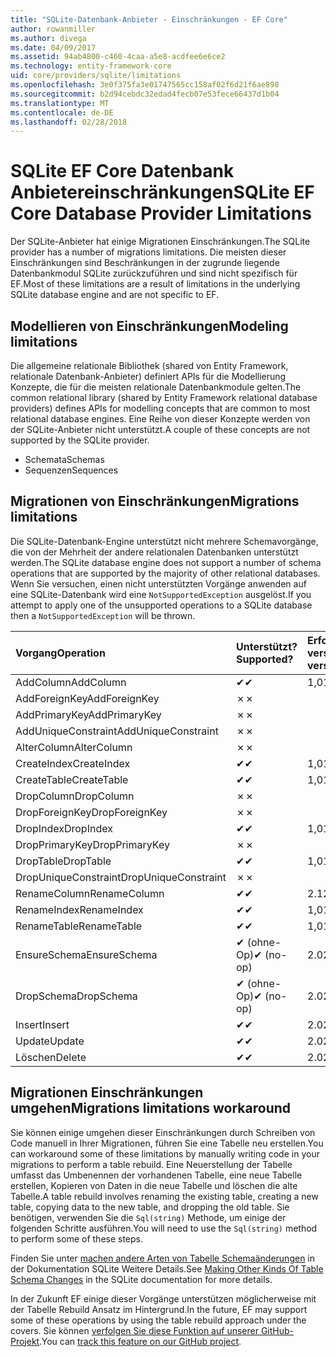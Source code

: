 ```yaml
---
title: "SQLite-Datenbank-Anbieter - Einschränkungen - EF Core"
author: rowanmiller
ms.author: divega
ms.date: 04/09/2017
ms.assetid: 94ab4800-c460-4caa-a5e8-acdfee6e6ce2
ms.technology: entity-framework-core
uid: core/providers/sqlite/limitations
ms.openlocfilehash: 3e0f375fa3e01747565cc158af02f6d21f6ae898
ms.sourcegitcommit: b2d94cebdc32edad4fecb07e53fece66437d1b04
ms.translationtype: MT
ms.contentlocale: de-DE
ms.lasthandoff: 02/28/2018
---
```

# <a name="sqlite-ef-core-database-provider-limitations"></a><span data-ttu-id="893a3-102">SQLite EF Core Datenbank Anbietereinschränkungen</span><span class="sxs-lookup"><span data-stu-id="893a3-102">SQLite EF Core Database Provider Limitations</span></span>

<span data-ttu-id="893a3-103">Der SQLite-Anbieter hat einige Migrationen Einschränkungen.</span><span class="sxs-lookup"><span data-stu-id="893a3-103">The SQLite provider has a number of migrations limitations.</span></span> <span data-ttu-id="893a3-104">Die meisten dieser Einschränkungen sind Beschränkungen in der zugrunde liegende Datenbankmodul SQLite zurückzuführen und sind nicht spezifisch für EF.</span><span class="sxs-lookup"><span data-stu-id="893a3-104">Most of these limitations are a result of limitations in the underlying SQLite database engine and are not specific to EF.</span></span>

## <a name="modeling-limitations"></a><span data-ttu-id="893a3-105">Modellieren von Einschränkungen</span><span class="sxs-lookup"><span data-stu-id="893a3-105">Modeling limitations</span></span>

<span data-ttu-id="893a3-106">Die allgemeine relationale Bibliothek (shared von Entity Framework, relationale Datenbank-Anbieter) definiert APIs für die Modellierung Konzepte, die für die meisten relationale Datenbankmodule gelten.</span><span class="sxs-lookup"><span data-stu-id="893a3-106">The common relational library (shared by Entity Framework relational database providers) defines APIs for modelling concepts that are common to most relational database engines.</span></span> <span data-ttu-id="893a3-107">Eine Reihe von dieser Konzepte werden von der SQLite-Anbieter nicht unterstützt.</span><span class="sxs-lookup"><span data-stu-id="893a3-107">A couple of these concepts are not supported by the SQLite provider.</span></span>

* <span data-ttu-id="893a3-108">Schemata</span><span class="sxs-lookup"><span data-stu-id="893a3-108">Schemas</span></span>
* <span data-ttu-id="893a3-109">Sequenzen</span><span class="sxs-lookup"><span data-stu-id="893a3-109">Sequences</span></span>

## <a name="migrations-limitations"></a><span data-ttu-id="893a3-110">Migrationen von Einschränkungen</span><span class="sxs-lookup"><span data-stu-id="893a3-110">Migrations limitations</span></span>

<span data-ttu-id="893a3-111">Die SQLite-Datenbank-Engine unterstützt nicht mehrere Schemavorgänge, die von der Mehrheit der andere relationalen Datenbanken unterstützt werden.</span><span class="sxs-lookup"><span data-stu-id="893a3-111">The SQLite database engine does not support a number of schema operations that are supported by the majority of other relational databases.</span></span> <span data-ttu-id="893a3-112">Wenn Sie versuchen, einen nicht unterstützten Vorgänge anwenden auf eine SQLite-Datenbank wird eine `NotSupportedException` ausgelöst.</span><span class="sxs-lookup"><span data-stu-id="893a3-112">If you attempt to apply one of the unsupported operations to a SQLite database then a `NotSupportedException` will be thrown.</span></span>

| <span data-ttu-id="893a3-113">Vorgang</span><span class="sxs-lookup"><span data-stu-id="893a3-113">Operation</span></span>            | <span data-ttu-id="893a3-114">Unterstützt?</span><span class="sxs-lookup"><span data-stu-id="893a3-114">Supported?</span></span> | <span data-ttu-id="893a3-115">Erfordert version</span><span class="sxs-lookup"><span data-stu-id="893a3-115">Requires version</span></span> |
|:---------------------|:-----------|:-----------------|
| <span data-ttu-id="893a3-116">AddColumn</span><span class="sxs-lookup"><span data-stu-id="893a3-116">AddColumn</span></span>            | <span data-ttu-id="893a3-117">✔</span><span class="sxs-lookup"><span data-stu-id="893a3-117">✔</span></span>          | <span data-ttu-id="893a3-118">1,0</span><span class="sxs-lookup"><span data-stu-id="893a3-118">1.0</span></span>              |
| <span data-ttu-id="893a3-119">AddForeignKey</span><span class="sxs-lookup"><span data-stu-id="893a3-119">AddForeignKey</span></span>        | <span data-ttu-id="893a3-120">✗</span><span class="sxs-lookup"><span data-stu-id="893a3-120">✗</span></span>          |                  |
| <span data-ttu-id="893a3-121">AddPrimaryKey</span><span class="sxs-lookup"><span data-stu-id="893a3-121">AddPrimaryKey</span></span>        | <span data-ttu-id="893a3-122">✗</span><span class="sxs-lookup"><span data-stu-id="893a3-122">✗</span></span>          |                  |
| <span data-ttu-id="893a3-123">AddUniqueConstraint</span><span class="sxs-lookup"><span data-stu-id="893a3-123">AddUniqueConstraint</span></span>  | <span data-ttu-id="893a3-124">✗</span><span class="sxs-lookup"><span data-stu-id="893a3-124">✗</span></span>          |                  |
| <span data-ttu-id="893a3-125">AlterColumn</span><span class="sxs-lookup"><span data-stu-id="893a3-125">AlterColumn</span></span>          | <span data-ttu-id="893a3-126">✗</span><span class="sxs-lookup"><span data-stu-id="893a3-126">✗</span></span>          |                  |
| <span data-ttu-id="893a3-127">CreateIndex</span><span class="sxs-lookup"><span data-stu-id="893a3-127">CreateIndex</span></span>          | <span data-ttu-id="893a3-128">✔</span><span class="sxs-lookup"><span data-stu-id="893a3-128">✔</span></span>          | <span data-ttu-id="893a3-129">1,0</span><span class="sxs-lookup"><span data-stu-id="893a3-129">1.0</span></span>              |
| <span data-ttu-id="893a3-130">CreateTable</span><span class="sxs-lookup"><span data-stu-id="893a3-130">CreateTable</span></span>          | <span data-ttu-id="893a3-131">✔</span><span class="sxs-lookup"><span data-stu-id="893a3-131">✔</span></span>          | <span data-ttu-id="893a3-132">1,0</span><span class="sxs-lookup"><span data-stu-id="893a3-132">1.0</span></span>              |
| <span data-ttu-id="893a3-133">DropColumn</span><span class="sxs-lookup"><span data-stu-id="893a3-133">DropColumn</span></span>           | <span data-ttu-id="893a3-134">✗</span><span class="sxs-lookup"><span data-stu-id="893a3-134">✗</span></span>          |                  |
| <span data-ttu-id="893a3-135">DropForeignKey</span><span class="sxs-lookup"><span data-stu-id="893a3-135">DropForeignKey</span></span>       | <span data-ttu-id="893a3-136">✗</span><span class="sxs-lookup"><span data-stu-id="893a3-136">✗</span></span>          |                  |
| <span data-ttu-id="893a3-137">DropIndex</span><span class="sxs-lookup"><span data-stu-id="893a3-137">DropIndex</span></span>            | <span data-ttu-id="893a3-138">✔</span><span class="sxs-lookup"><span data-stu-id="893a3-138">✔</span></span>          | <span data-ttu-id="893a3-139">1,0</span><span class="sxs-lookup"><span data-stu-id="893a3-139">1.0</span></span>              |
| <span data-ttu-id="893a3-140">DropPrimaryKey</span><span class="sxs-lookup"><span data-stu-id="893a3-140">DropPrimaryKey</span></span>       | <span data-ttu-id="893a3-141">✗</span><span class="sxs-lookup"><span data-stu-id="893a3-141">✗</span></span>          |                  |
| <span data-ttu-id="893a3-142">DropTable</span><span class="sxs-lookup"><span data-stu-id="893a3-142">DropTable</span></span>            | <span data-ttu-id="893a3-143">✔</span><span class="sxs-lookup"><span data-stu-id="893a3-143">✔</span></span>          | <span data-ttu-id="893a3-144">1,0</span><span class="sxs-lookup"><span data-stu-id="893a3-144">1.0</span></span>              |
| <span data-ttu-id="893a3-145">DropUniqueConstraint</span><span class="sxs-lookup"><span data-stu-id="893a3-145">DropUniqueConstraint</span></span> | <span data-ttu-id="893a3-146">✗</span><span class="sxs-lookup"><span data-stu-id="893a3-146">✗</span></span>          |                  |
| <span data-ttu-id="893a3-147">RenameColumn</span><span class="sxs-lookup"><span data-stu-id="893a3-147">RenameColumn</span></span>         | <span data-ttu-id="893a3-148">✔</span><span class="sxs-lookup"><span data-stu-id="893a3-148">✔</span></span>          | <span data-ttu-id="893a3-149">2.1</span><span class="sxs-lookup"><span data-stu-id="893a3-149">2.1</span></span>              |
| <span data-ttu-id="893a3-150">RenameIndex</span><span class="sxs-lookup"><span data-stu-id="893a3-150">RenameIndex</span></span>          | <span data-ttu-id="893a3-151">✔</span><span class="sxs-lookup"><span data-stu-id="893a3-151">✔</span></span>          | <span data-ttu-id="893a3-152">1,0</span><span class="sxs-lookup"><span data-stu-id="893a3-152">1.0</span></span>              |
| <span data-ttu-id="893a3-153">RenameTable</span><span class="sxs-lookup"><span data-stu-id="893a3-153">RenameTable</span></span>          | <span data-ttu-id="893a3-154">✔</span><span class="sxs-lookup"><span data-stu-id="893a3-154">✔</span></span>          | <span data-ttu-id="893a3-155">1,0</span><span class="sxs-lookup"><span data-stu-id="893a3-155">1.0</span></span>              |
| <span data-ttu-id="893a3-156">EnsureSchema</span><span class="sxs-lookup"><span data-stu-id="893a3-156">EnsureSchema</span></span>         | <span data-ttu-id="893a3-157">✔ (ohne-Op)</span><span class="sxs-lookup"><span data-stu-id="893a3-157">✔ (no-op)</span></span>  | <span data-ttu-id="893a3-158">2.0</span><span class="sxs-lookup"><span data-stu-id="893a3-158">2.0</span></span>              |
| <span data-ttu-id="893a3-159">DropSchema</span><span class="sxs-lookup"><span data-stu-id="893a3-159">DropSchema</span></span>           | <span data-ttu-id="893a3-160">✔ (ohne-Op)</span><span class="sxs-lookup"><span data-stu-id="893a3-160">✔ (no-op)</span></span>  | <span data-ttu-id="893a3-161">2.0</span><span class="sxs-lookup"><span data-stu-id="893a3-161">2.0</span></span>              |
| <span data-ttu-id="893a3-162">Insert</span><span class="sxs-lookup"><span data-stu-id="893a3-162">Insert</span></span>               | <span data-ttu-id="893a3-163">✔</span><span class="sxs-lookup"><span data-stu-id="893a3-163">✔</span></span>          | <span data-ttu-id="893a3-164">2.0</span><span class="sxs-lookup"><span data-stu-id="893a3-164">2.0</span></span>              |
| <span data-ttu-id="893a3-165">Update</span><span class="sxs-lookup"><span data-stu-id="893a3-165">Update</span></span>               | <span data-ttu-id="893a3-166">✔</span><span class="sxs-lookup"><span data-stu-id="893a3-166">✔</span></span>          | <span data-ttu-id="893a3-167">2.0</span><span class="sxs-lookup"><span data-stu-id="893a3-167">2.0</span></span>              |
| <span data-ttu-id="893a3-168">Löschen</span><span class="sxs-lookup"><span data-stu-id="893a3-168">Delete</span></span>               | <span data-ttu-id="893a3-169">✔</span><span class="sxs-lookup"><span data-stu-id="893a3-169">✔</span></span>          | <span data-ttu-id="893a3-170">2.0</span><span class="sxs-lookup"><span data-stu-id="893a3-170">2.0</span></span>              |

## <a name="migrations-limitations-workaround"></a><span data-ttu-id="893a3-171">Migrationen Einschränkungen umgehen</span><span class="sxs-lookup"><span data-stu-id="893a3-171">Migrations limitations workaround</span></span>

<span data-ttu-id="893a3-172">Sie können einige umgehen dieser Einschränkungen durch Schreiben von Code manuell in Ihrer Migrationen, führen Sie eine Tabelle neu erstellen.</span><span class="sxs-lookup"><span data-stu-id="893a3-172">You can workaround some of these limitations by manually writing code in your migrations to perform a table rebuild.</span></span> <span data-ttu-id="893a3-173">Eine Neuerstellung der Tabelle umfasst das Umbenennen der vorhandenen Tabelle, eine neue Tabelle erstellen, Kopieren von Daten in die neue Tabelle und löschen die alte Tabelle.</span><span class="sxs-lookup"><span data-stu-id="893a3-173">A table rebuild involves renaming the existing table, creating a new table, copying data to the new table, and dropping the old table.</span></span> <span data-ttu-id="893a3-174">Sie benötigen, verwenden Sie die `Sql(string)` Methode, um einige der folgenden Schritte ausführen.</span><span class="sxs-lookup"><span data-stu-id="893a3-174">You will need to use the `Sql(string)` method to perform some of these steps.</span></span>

<span data-ttu-id="893a3-175">Finden Sie unter [machen andere Arten von Tabelle Schemaänderungen](http://sqlite.org/lang_altertable.html#otheralter) in der Dokumentation SQLite Weitere Details.</span><span class="sxs-lookup"><span data-stu-id="893a3-175">See [Making Other Kinds Of Table Schema Changes](http://sqlite.org/lang_altertable.html#otheralter) in the SQLite documentation for more details.</span></span>

<span data-ttu-id="893a3-176">In der Zukunft EF einige dieser Vorgänge unterstützen möglicherweise mit der Tabelle Rebuild Ansatz im Hintergrund.</span><span class="sxs-lookup"><span data-stu-id="893a3-176">In the future, EF may support some of these operations by using the table rebuild approach under the covers.</span></span> <span data-ttu-id="893a3-177">Sie können [verfolgen Sie diese Funktion auf unserer GitHub-Projekt](https://github.com/aspnet/EntityFrameworkCore/issues/329).</span><span class="sxs-lookup"><span data-stu-id="893a3-177">You can [track this feature on our GitHub project](https://github.com/aspnet/EntityFrameworkCore/issues/329).</span></span>
